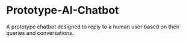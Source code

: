 # Prototype-AI-Chatbot
A prototype chatbot designed to reply to a human user based on their queries and conversations.
